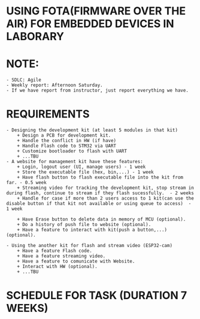 # USING FOTA(FIRMWARE OVER THE AIR) FOR EMBEDDED DEVICES IN LABORARY


# NOTE: 
    - SDLC: Agile
    - Weekly report: Afternoon Saturday. 
    - If we have report from instructor, just report everything we have. 

# REQUIREMENTS
    - Designing the development kit (at least 5 modules in that kit)
        + Design a PCB for development kit. 
        + Handle the conflict in HW (if have)
        + Handle Flash code to STM32 via UART 
        + Customize bootloader to flash with UART 
        + ...TBU
    - A website for management kit have these features: 
        + Login, logout user (UI, manage users) - 1 week 
        + Store the executable file (hex, bin,...) - 1 week
        + Have flash button to flash executable file into the kit from far. - 0.5 week
        + Streaming video for tracking the development kit, stop stream in during flash, continue to stream if they flash sucessfully.  - 2 weeks
        + Handle for case if more than 2 users access to 1 kit(can use the disable button if that kit not available or using queue to access)  - 1 week

        + Have Erase button to delete data in memory of MCU (optional). 
        + Do a history of push file to website (optional). 
        + Have a feature to interact with kit(push a button,...) (optional).

    - Using the another kit for flash and stream video (ESP32-cam)
        + Have a feature Flash code. 
        + Have a feature streaming video.
        + Have a feature to comunicate with Website.
        + Interact with HW (optional).
        + ...TBU


# SCHEDULE FOR TASK (DURATION 7 WEEKS) 
